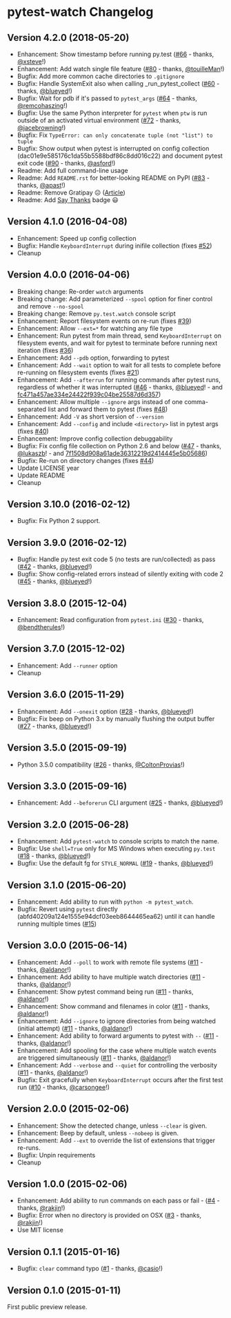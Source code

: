 pytest-watch Changelog
======================


Version 4.2.0 (2018-05-20)
--------------------------

- Enhancement: Show timestamp before running py.test ([#66](https://github.com/joeyespo/pytest-watch/pull/66) - thanks, [@xsteve][]!)
- Enhancement: Add watch single file feature ([#80](https://github.com/joeyespo/pytest-watch/pull/80) - thanks, [@touilleMan][]!)
- Bugfix: Add more common cache directories to `.gitignore`
- Bugfix: Handle SystemExit also when calling _run_pytest_collect ([#60](https://github.com/joeyespo/pytest-watch/pull/60) - thanks, [@blueyed][]!)
- Bugfix: Wait for pdb if it's passed to `pytest_args` ([#64](https://github.com/joeyespo/pytest-watch/pull/64) - thanks, [@remcohaszing][]!)
- Bugfix: Use the same Python interpreter for `pytest` when `ptw` is run outside of an activated virtual environment ([#72](https://github.com/joeyespo/pytest-watch/pull/72) - thanks, [@jacebrowning][]!)
- Bugfix: Fix `TypeError: can only concatenate tuple (not "list") to tuple`
- Bugfix: Show output when pytest is interrupted on config collection (dac01e9e585176c1da55b5588bdf86c8dd016c22) and document pytest exit code ([#90](https://github.com/joeyespo/pytest-watch/pull/90) - thanks, [@asford][]!)
- Readme: Add full command-line usage
- Readme: Add `README.rst` for better-looking README on PyPI ([#83](https://github.com/joeyespo/pytest-watch/pull/83) - thanks, [@apast][]!)
- Readme: Remove Gratipay :frowning_face: ([Article](https://gratipay.news/the-end-cbfba8f50981))
- Readme: Add [Say Thanks](http://saythanks.io/) badge :smiley:


Version 4.1.0 (2016-04-08)
--------------------------

- Enhancement: Speed up config collection
- Bugfix: Handle `KeyboardInterrupt` during inifile collection (fixes [#52](https://github.com/joeyespo/pytest-watch/issues/52))
- Cleanup


Version 4.0.0 (2016-04-06)
--------------------------

- Breaking change: Re-order `watch` arguments
- Breaking change: Add parameterized `--spool` option for finer control and remove `--no-spool`
- Breaking change: Remove `py.test.watch` console script
- Enhancement: Report filesystem events on re-run (fixes [#39](https://github.com/joeyespo/pytest-watch/issues/39))
- Enhancement: Allow `--ext=*` for watching any file type
- Enhancement: Run pytest from main thread, send `KeyboardInterrupt` on filesystem events, and wait for pytest to terminate before running next iteration (fixes [#36](https://github.com/joeyespo/pytest-watch/issues/36))
- Enhancement: Add `--pdb` option, forwarding to pytest
- Enhancement: Add `--wait` option to wait for all tests to complete before re-running on filesystem events (fixes [#21](https://github.com/joeyespo/pytest-watch/issues/21))
- Enhancement: Add `--afterrun` for running commands after pytest runs, regardless of whether it was interrupted ([#46](https://github.com/joeyespo/pytest-watch/pull/46) - thanks, [@blueyed][]! - and [fc471a457ae334e24422f939c04be25587d6d357](https://github.com/joeyespo/pytest-watch/commit/fc471a457ae334e24422f939c04be25587d6d357))
- Enhancement: Allow multiple `--ignore` args instead of one comma-separated list and forward them to pytest (fixes [#48](https://github.com/joeyespo/pytest-watch/issues/48))
- Enhancement: Add `-V` as short version of `--version`
- Enhancement: Add `--config` and include `<directory>` list in pytest args (fixes [#40](https://github.com/joeyespo/pytest-watch/issues/40))
- Enhancement: Improve config collection debuggability
- Bugfix: Fix config file collection on Python 2.6 and below ([#47](https://github.com/joeyespo/pytest-watch/pull/47) - thanks, [@lukaszb][]! - and [7f1508d908a61ade36312219d2414445e5b05686](https://github.com/joeyespo/pytest-watch/commit/7f1508d908a61ade36312219d2414445e5b05686))
- Bugfix: Re-run on directory changes (fixes [#44](https://github.com/joeyespo/pytest-watch/issues/44))
- Update LICENSE year
- Update README
- Cleanup


Version 3.10.0 (2016-02-12)
---------------------------

- Bugfix: Fix Python 2 support.


Version 3.9.0 (2016-02-12)
--------------------------

- Bugfix: Handle py.test exit code 5 (no tests are run/collected) as pass ([#42](https://github.com/joeyespo/pytest-watch/pull/42) - thanks, [@blueyed][]!)
- Bugfix: Show config-related errors instead of silently exiting with code 2 ([#45](https://github.com/joeyespo/pytest-watch/pull/45) - thanks, [@blueyed][]!)


Version 3.8.0 (2015-12-04)
--------------------------

- Enhancement: Read configuration from `pytest.ini` ([#30](https://github.com/joeyespo/pytest-watch/pull/30) - thanks, [@bendtherules][]!)


Version 3.7.0 (2015-12-02)
--------------------------

- Enhancement: Add `--runner` option
- Cleanup


Version 3.6.0 (2015-11-29)
--------------------------

- Enhancement: Add `--onexit` option ([#28](https://github.com/joeyespo/pytest-watch/pull/28) - thanks, [@blueyed][]!)
- Bugfix: Fix beep on Python 3.x by manually flushing the output buffer ([#27](https://github.com/joeyespo/pytest-watch/pull/27) - thanks, [@blueyed][]!)


Version 3.5.0 (2015-09-19)
--------------------------

- Python 3.5.0 compatibility ([#26](https://github.com/joeyespo/pytest-watch/pull/26) - thanks, [@ColtonProvias][]!)


Version 3.3.0 (2015-09-16)
--------------------------

- Enhancement: Add `--beforerun` CLI argument ([#25](https://github.com/joeyespo/pytest-watch/pull/25) - thanks, [@blueyed][]!)


Version 3.2.0 (2015-06-28)
--------------------------

- Enhancement: Add `pytest-watch` to console scripts to match the name.
- Bugfix: Use `shell=True` only for MS Windows when executing `py.test` ([#18](https://github.com/joeyespo/pytest-watch/pull/18) - thanks, [@blueyed][]!)
- Bugfix: Use the default fg for `STYLE_NORMAL` ([#19](https://github.com/joeyespo/pytest-watch/pull/19) - thanks, [@blueyed][]!)


Version 3.1.0 (2015-06-20)
--------------------------

- Enhancement: Add ability to run with `python -m pytest_watch`.
- Bugfix: Revert using `pytest` directly (abfd40209a124e1555e94dcf03eeb8644465ea62) until it can handle running multiple times ([#15](https://github.com/joeyespo/pytest-watch/issues/15))


Version 3.0.0 (2015-06-14)
--------------------------

- Enhancement: Add `--poll` to work with remote file systems ([#11](https://github.com/joeyespo/pytest-watch/pull/11) - thanks, [@aldanor][]!)
- Enhancement: Add ability to have multiple watch directories ([#11](https://github.com/joeyespo/pytest-watch/pull/11) - thanks, [@aldanor][]!)
- Enhancement: Show pytest command being run ([#11](https://github.com/joeyespo/pytest-watch/pull/11) - thanks, [@aldanor][]!)
- Enhancement: Show command and filenames in color ([#11](https://github.com/joeyespo/pytest-watch/pull/11) - thanks, [@aldanor][]!)
- Enhancement: Add `--ignore` to ignore directories from being watched (initial attempt) ([#11](https://github.com/joeyespo/pytest-watch/pull/11) - thanks, [@aldanor][]!)
- Enhancement: Add ability to forward arguments to pytest with `--` ([#11](https://github.com/joeyespo/pytest-watch/pull/11) - thanks, [@aldanor][]!)
- Enhancement: Add spooling for the case where multiple watch events are triggered simultaneously ([#11](https://github.com/joeyespo/pytest-watch/pull/11) - thanks, [@aldanor][]!)
- Enhancement: Add `--verbose` and `--quiet` for controlling the verbosity ([#11](https://github.com/joeyespo/pytest-watch/pull/11) - thanks, [@aldanor][]!)
- Bugfix: Exit gracefully when `KeyboardInterrupt` occurs after the first test run ([#10](https://github.com/joeyespo/pytest-watch/pull/10) - thanks, [@carsongee][]!)


Version 2.0.0 (2015-02-06)
--------------------------

- Enhancement: Show the detected change, unless `--clear` is given.
- Enhancement: Beep by default, unless `--nobeep` is given.
- Enhancement: Add `--ext` to override the list of extensions that trigger re-runs.
- Bugfix: Unpin requirements
- Cleanup


Version 1.0.0 (2015-02-06)
--------------------------

- Enhancement: Add ability to run commands on each pass or fail - ([#4](https://github.com/joeyespo/pytest-watch/pull/4) - thanks, [@rakjin][]!)
- Bugfix: Error when no directory is provided on OSX ([#3](https://github.com/joeyespo/pytest-watch/pull/3) - thanks, [@rakjin][]!)
- Use MIT license


Version 0.1.1 (2015-01-16)
--------------------------

- Bugfix: `clear` command typo ([#1](https://github.com/joeyespo/pytest-watch/pull/1) - thanks, [@casio][]!)


Version 0.1.0 (2015-01-11)
--------------------------

First public preview release.


[@casio]: https://github.com/casio
[@rakjin]: https://github.com/rakjin
[@carsongee]: https://github.com/carsongee
[@aldanor]: https://github.com/aldanor
[@blueyed]: https://github.com/blueyed
[@ColtonProvias]: https://github.com/ColtonProvias
[@bendtherules]: https://github.com/bendtherules
[@lukaszb]: https://github.com/lukaszb
[@remcohaszing]: https://github.com/remcohaszing
[@xsteve]: https://github.com/xsteve
[@jacebrowning]: https://github.com/jacebrowning
[@touilleMan]: https://github.com/touilleMan
[@asford]: https://github.com/asford
[@apast]: https://github.com/apast
